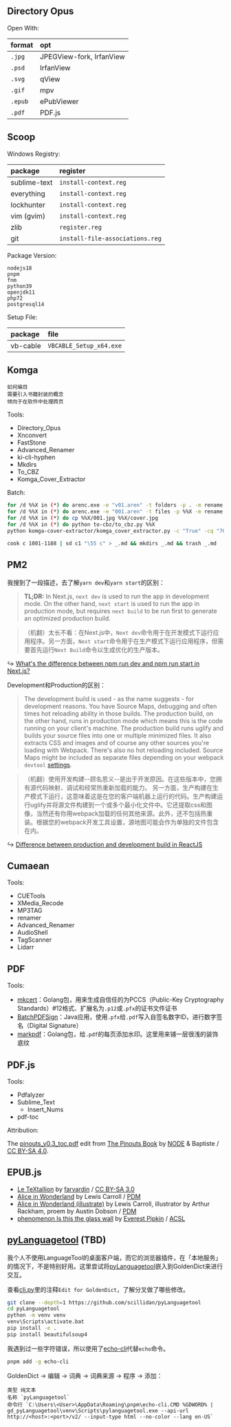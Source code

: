 <!-- I will clean up after a long time -->

## Directory Opus

Open With:

format  | opt
:-      | :-
`.jpg`  | JPEGView-fork, IrfanView
`.psd`  | IrfanView
`.svg`  | qView
`.gif`  | mpv
`.epub` | ePubViewer
`.pdf`  | PDF.js

## Scoop

Windows Registry:

package      | register
:-           | :-
sublime-text | `install-context.reg`
everything   | `install-context.reg`
lockhunter   | `install-context.reg`
vim (gvim)   | `install-context.reg`
zlib         | `register.reg`
git          | `install-file-associations.reg`

Package Version:

```
nodejs18
pnpm
fnm
python39
openjdk11
php72
postgresql14
```

Setup File:

package  | file
:-       | :-
vb-cable | `VBCABLE_Setup_x64.exe`

## Komga

```
如何编目
需要引入书籍封装的概念
倾向于在软件中处理跨页
```

Tools:

- Directory_Opus
- Xnconvert
- FastStone
- Advanced_Renamer
- ki-cli-hyphen
- Mkdirs
- To_CBZ
- Komga_Cover_Extractor

Batch:

```sh
for /d %%X in (*) do arenc.exe -e "v01.aren" -t folders -p . -m rename
for /d %%X in (*) do arenc.exe -e "001.aren" -t files -p %%X -m rename
for /d %%X in (*) do cp %%X/001.jpg %%X/cover.jpg
for /d %%X in (*) do python to-cbz/to_cbz.py %%X
python komga-cover-extractor/komga_cover_extractor.py -c "True" -cq "70" -p .
```

```sh
cook c 1001-1188 | sd c1 "\55 c" > _.md && mkdirs _.md && trash _.md
```

## PM2

我搜到了一段描述，去了解`yarn dev`和`yarn start`的区别：

> **TL;DR:** In Next.js, `next dev` is used to run the app in development mode. On the other hand, `next start` is used to run the app in production mode, but requires `next build` to be run first to generate an optimized production build.

> （机翻）太长不看：在Next.js中，`Next dev`命令用于在开发模式下运行应用程序。另一方面，`Next start`命令用于在生产模式下运行应用程序，但需要首先运行`Next Build`命令以生成优化的生产版本。

↪ [What's the difference between npm run dev and npm run start in Next.js?](https://stackoverflow.com/questions/69400243/whats-the-difference-between-npm-run-dev-and-npm-run-start-in-next-js)

Development和Production的区别：

> The development build is used - as the name suggests - for development reasons. You have Source Maps, debugging and often times hot reloading ability in those builds.
> The production build, on the other hand, runs in production mode which means this is the code running on your client's machine. The production build runs uglify and builds your source files into one or multiple minimized files. It also extracts CSS and images and of course any other sources you're loading with Webpack. There's also no hot reloading included. Source Maps might be included as separate files depending on your webpack `devtool` [settings](https://webpack.js.org/configuration/devtool/).

> （机翻）使用开发构建--顾名思义--是出于开发原因。在这些版本中，您拥有源代码映射、调试和经常热重新加载的能力。
  另一方面，生产构建在生产模式下运行，这意味着这是在您的客户端机器上运行的代码。生产构建运行uglify并将源文件构建到一个或多个最小化文件中。它还提取css和图像，当然还有你用webpack加载的任何其他来源。此外，还不包括热重装。根据您的webpack开发工具设置，源地图可能会作为单独的文件包含在内。

↪ [Difference between production and development build in ReactJS](https://stackoverflow.com/questions/48151128/difference-between-production-and-development-build-in-reactjs)

## Cumaean

Tools:

- CUETools
- XMedia_Recode
- MP3TAG
- renamer
- Advanced_Renamer
- AudioShell
- TagScanner
- Lidarr

## PDF

Tools:

- [mkcert](https://github.com/FiloSottile/mkcert)：Golang包，用来生成自信任的为PCCS（Public-Key Cryptography Standards）\#12格式、扩展名为`.p12`或`.pfx`的证书文件证书
- [BatchPDFSign](https://github.com/jmarxuach/BatchPDFSign)：Java应用，使用`.pfx`给`.pdf`写入自签名数字ID，进行数字签名（Digital Signature）
- [markpdf](https://github.com/ajaxray/markpdf)：Golang包，给`.pdf`的每页添加水印。这里用来铺一层很浅的装饰底纹

## PDF.js

Tools:

- Pdfalyzer
- Sublime_Text
  - Insert_Nums
- pdf-toc

Attribution:

The [pinouts_v0.3_toc.pdf](https://github.com/scillidan/Cos_Cache/blob/master/pdf/pinouts_v0.3_toc.pdf) edit from [The Pinouts Book](https://pinouts.org) by [NODE](https://n-o-d-e.net/index.html) & Baptiste / [CC BY-SA 4.0](https://creativecommons.org/licenses/by-sa/4.0/).

## EPUB.js

- [Le TeXtallion](http://anamnese.online.fr/site2/textallion/docs/presentation.html) by [farvardin](https://github.com/farvardin) / [CC BY-SA 3.0](https://creativecommons.org/licenses/by-sa/3.0)
- [Alice in Wonderland](https://www.gutenberg.org/ebooks/11) by Lewis Carroll / [PDM](https://creativecommons.org/publicdomain/mark/1.0)
- [Alice in Wonderland (illustrate)](https://www.gutenberg.org/ebooks/28885) by Lewis Carroll, illustrator by Arthur Rackham, proem by Austin Dobson / [PDM](https://creativecommons.org/publicdomain/mark/1.0)
- [phenomenon Is this the glass wall](https://everest-pipkin.com/projects/phenomenon.html) by [Everest Pipkin](https://everest-pipkin.com) / [ACSL](https://anticapitalist.software)

## [pyLanguagetool](https://github.com/Findus23/pyLanguagetool) (TBD)

我个人不使用LanguageTool的桌面客户端，而它的浏览器插件，在「本地服务」的情况下，不是特别好用。这里尝试将[pyLanguagetool](https://github.com/Findus23/pyLanguagetool)嵌入到GoldenDict来进行交互。

查看[cli.py](https://github.com/scillidan/pyLanguagetool/blob/master/pylanguagetool/cli.py)里的注释`Edit for GoldenDict`，了解分叉做了哪些修改。

```sh
git clone --depth=1 https://github.com/scillidan/pyLanguagetool
cd pyLanguagetool
python -m venv venv
venv\Scripts\activate.bat
pip install -e .
pip install beautifulsoup4
```

我遇到过一些字符错误，所以使用了[echo-cli](https://github.com/iamakulov/echo-cli)代替`echo`命令。

```sh
pnpm add -g echo-cli
```

GoldenDict → 编辑 → 词典 → 词典来源 → 程序 → 添加：

```
类型 纯文本
名称 `pyLanguagetool`
命令行 `C:\Users\<User>\AppData\Roaming\pnpm\echo-cli.CMD %GDWORD% | gd_pyLanguagetool\venv\Scripts\pylanguagetool.exe --api-url http://<host>:<port>/v2/ --input-type html --no-color --lang en-US`
```